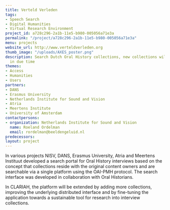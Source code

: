 ```yaml
---
title: Verteld Verleden
tags:
- Speech Search
- Digital Humanities
- Virtual Research Environment
project_id: a728c296-2a1b-11e5-b980-005056a71e3a
permalink: "/project/a728c296-2a1b-11e5-b980-005056a71e3a"
menu: projects
website_url: http://www.verteldverleden.org
thumb_image: "/uploads/AXES_poster.png"
description: Search Dutch Oral History collections, new collections will be added
  in due time
themes:
- Access
- Humanities
- Users
partners:
- DANS
- Erasmus University
- Netherlands Institute for Sound and Vision
- Atria
- Meertens Institute
- University of Amsterdam
contactpersons:
- organization: Netherlands Institute for Sound and Vision
  name: Roeland Ordelman
  email: rordelman@beeldengeluid.nl
predecessors: 
layout: project
---
```


In various projects NISV, DANS, Erasmus University, Atria and Meertens Instituut developed a search portal for Oral History interviews based on the concept that collections reside with the original content owners and are searchable via a single platform using the OAI-PMH protocol. The search interface was developed in collaboration with Oral Historians.

In CLARIAH, the platform will be extended by adding more collections, improving the underlying distributed interface and by fine-tuning the application towards a sustainable tool for research into interview collections.
